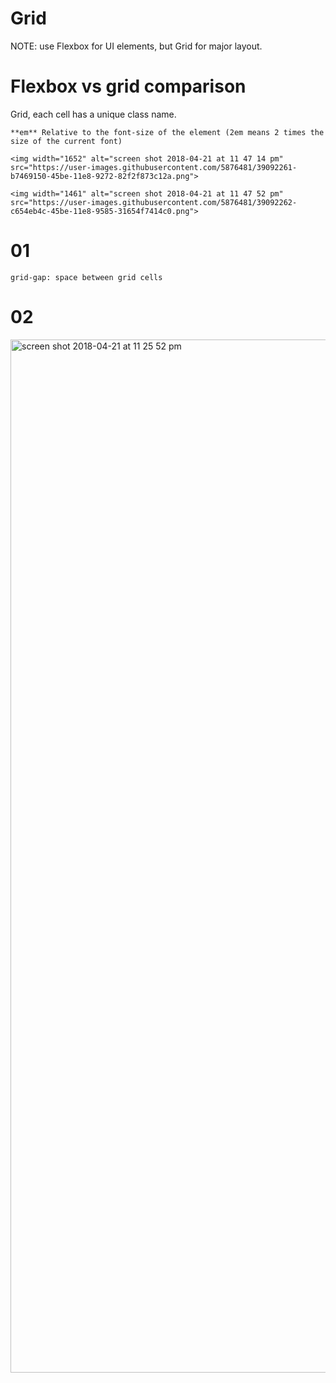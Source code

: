 # Grid

NOTE: use Flexbox for UI elements, but Grid for major layout.

# Flexbox vs grid comparison 
Grid, each cell has a unique class name.  

    **em** Relative to the font-size of the element (2em means 2 times the size of the current font)
    
    <img width="1652" alt="screen shot 2018-04-21 at 11 47 14 pm" src="https://user-images.githubusercontent.com/5876481/39092261-b7469150-45be-11e8-9272-82f2f873c12a.png">
    
    <img width="1461" alt="screen shot 2018-04-21 at 11 47 52 pm" src="https://user-images.githubusercontent.com/5876481/39092262-c654eb4c-45be-11e8-9585-31654f7414c0.png">

# 01 

    grid-gap: space between grid cells
    

# 02

<img width="1653" alt="screen shot 2018-04-21 at 11 25 52 pm" src="https://user-images.githubusercontent.com/5876481/39092148-6fe0a290-45bb-11e8-874d-5b4bd9be15d7.png">


